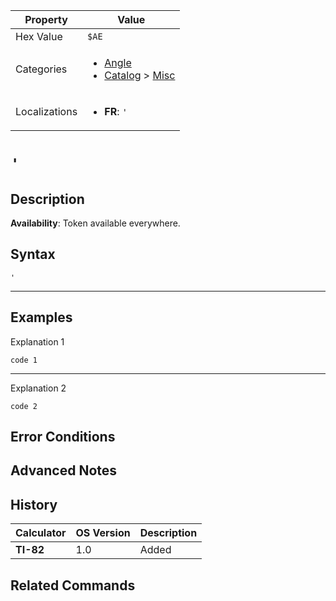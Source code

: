 | Property      | Value |
|---------------|-------|
| Hex Value     | `$AE`|
| Categories    | <ul><li>[Angle](<../categories/Angle.md>)</li><li>[Catalog](<../categories/Catalog.md>) > [Misc](<../categories/Catalog.md#Misc>)</li></ul> |
| Localizations | <ul><li><b>FR</b>: `'`</li></ul> |

# `'`

## Description



<b>Availability</b>: Token available everywhere.

## Syntax
`'`

<hr>

## Examples

Explanation 1
```ti-basic
code 1
```
---
Explanation 2
```ti-basic
code 2
```

## Error Conditions


## Advanced Notes


## History
| Calculator | OS Version | Description |
|------------|------------|-------------|
| <b>TI-82</b> | 1.0 | Added

## Related Commands

    